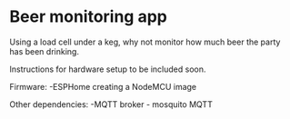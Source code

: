 # Beer monitoring app
Using a load cell under a keg, why not monitor how much beer the party has been drinking.

Instructions for hardware setup to be included soon.

Firmware:
-ESPHome creating a NodeMCU image

Other dependencies:
-MQTT broker - mosquito MQTT